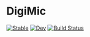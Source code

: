 # DigiMic

[![Stable](https://img.shields.io/badge/docs-stable-blue.svg)](https://cleggtom.github.io/DigiMic.jl/stable/)
[![Dev](https://img.shields.io/badge/docs-dev-blue.svg)](https://cleggtom.github.io/DigiMic.jl/dev/)
[![Build Status](https://github.com/cleggtom/DigiMic.jl/actions/workflows/CI.yml/badge.svg?branch=main)](https://github.com/cleggtom/DigiMic.jl/actions/workflows/CI.yml?query=branch%3Amain)
